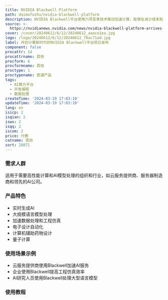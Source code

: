 ```yaml
---
title: NVIDIA Blackwell Platform
path: daimafuzhu/nvidia-blackwell-platform
description: NVIDIA Blackwell平台使用六项变革技术推动加速计算，能够在减少成本和能耗的同时，实现实时生成AI和处理高达数万亿参数的大型语言模型。
source: >-
  https://nvidianews.nvidia.com/news/nvidia-blackwell-platform-arrives-to-power-a-new-era-of-computing
cover: /cover/20240612/6/12/20240612_aaace1ea.jpg
logo: /logo/20240612/6/12/20240612_78ac71ad.jpg
label: 开创计算新时代的NVIDIA Blackwell平台现已发布
component: false
procattr: 14
procattrname: 其他
procform: 6
procformname: 其他
proctype: 1
proctypename: 普通产品
tags:
  - AI算力平台
  - 开发编程
  - 数据处理
createTime: '2024-03-19 17:03:10'
updateTime: '2024-03-19 17:03:10'
lang: en
isicp: 2
isqian: 2
iswx: 2
isqq: 2
iscom: 2
price: 付费
catname: 其他
sort: 28871
---
```




### 需求人群
适用于需要高性能计算和AI模型处理的组织和行业，如云服务提供商、服务器制造商和领先的AI公司。

### 产品特色
- 实时生成AI
- 大规模语言模型处理
- 加速数据处理和工程仿真
- 电子设计自动化
- 计算机辅助药物设计
- 量子计算

### 使用场景示例
- 云服务提供商使用Blackwell加速AI服务
- 企业使用Blackwell提高工程仿真效率
- AI研究人员使用Blackwell处理大型语言模型

### 使用教程


  
